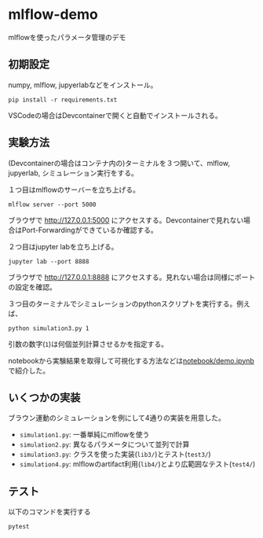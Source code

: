 # mlflow-demo
mlflowを使ったパラメータ管理のデモ

## 初期設定
numpy, mlflow, jupyerlabなどをインストール。

    pip install -r requirements.txt

VSCodeの場合はDevcontainerで開くと自動でインストールされる。


## 実験方法
(Devcontainerの場合はコンテナ内の)ターミナルを３つ開いて、mlflow, jupyerlab, シミュレーション実行をする。

１つ目はmlflowのサーバーを立ち上げる。

    mlflow server --port 5000

ブラウザで http://127.0.0.1:5000 にアクセスする。Devcontainerで見れない場合はPort-Forwardingができているか確認する。

２つ目はjupyter labを立ち上げる。

    jupyter lab --port 8888

ブラウザで http://127.0.0.1:8888 にアクセスする。見れない場合は同様にポートの設定を確認。

３つ目のターミナルでシミュレーションのpythonスクリプトを実行する。例えば、

    python simulation3.py 1

引数の数字(`1`)は何個並列計算させるかを指定する。

notebookから実験結果を取得して可視化する方法などは[notebook/demo.ipynb](notebook/demo.ipynb)で紹介した。

## いくつかの実装
ブラウン運動のシミュレーションを例にして4通りの実装を用意した。

 * `simulation1.py`: 一番単純にmlflowを使う
 * `simulation2.py`: 異なるパラメータについて並列で計算
 * `simulation3.py`: クラスを使った実装(`lib3/`)とテスト(`test3/`)
 * `simulation4.py`: mlflowのartifact利用(`lib4/`)とより広範囲なテスト(`test4/`)

## テスト
以下のコマンドを実行する

    pytest
